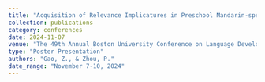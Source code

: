 ```yaml
---
title: "Acquisition of Relevance Implicatures in Preschool Mandarin-speaking Children"
collection: publications
category: conferences
date: 2024-11-07
venue: "The 49th Annual Boston University Conference on Language Development, Boston, MA, USA"
type: "Poster Presentation"
authors: "Gao, Z., & Zhou, P."
date_range: "November 7-10, 2024"
---
```


